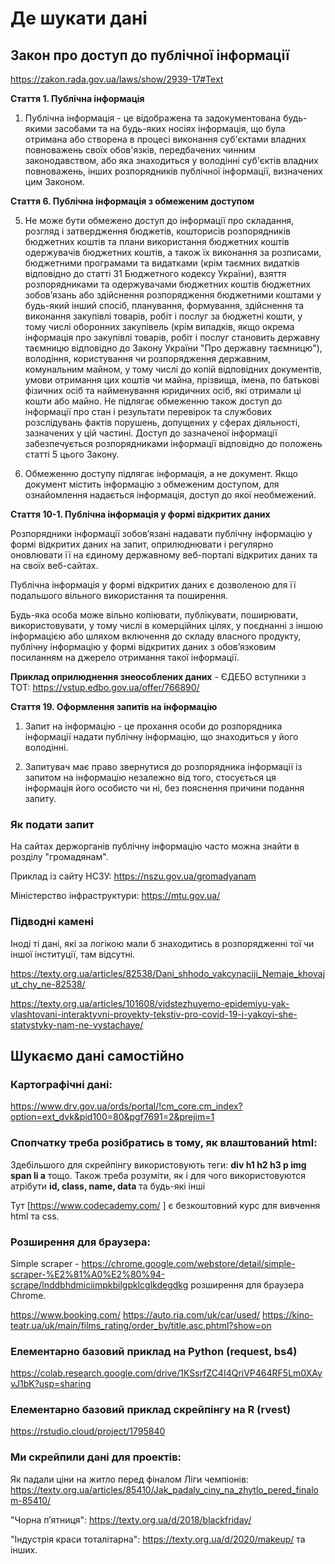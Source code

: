 # Де шукати дані

## Закон про доступ до публічної інформації
https://zakon.rada.gov.ua/laws/show/2939-17#Text

**Стаття 1. Публічна інформація**

1. Публічна інформація - це відображена та задокументована будь-якими засобами та на будь-яких носіях інформація, що була отримана або створена в процесі виконання суб'єктами владних повноважень своїх обов'язків, передбачених чинним законодавством, або яка знаходиться у володінні суб'єктів владних повноважень, інших розпорядників публічної інформації, визначених цим Законом.

**Стаття 6. Публічна інформація з обмеженим доступом**

5. Не може бути обмежено доступ до інформації про складання, розгляд і затвердження бюджетів, кошторисів розпорядників бюджетних коштів та плани використання бюджетних коштів одержувачів бюджетних коштів, а також їх виконання за розписами, бюджетними програмами та видатками (крім таємних видатків відповідно до статті 31 Бюджетного кодексу України), взяття розпорядниками та одержувачами бюджетних коштів бюджетних зобов’язань або здійснення розпорядження бюджетними коштами у будь-який інший спосіб, планування, формування, здійснення та виконання закупівлі товарів, робіт і послуг за бюджетні кошти, у тому числі оборонних закупівель (крім випадків, якщо окрема інформація про закупівлі товарів, робіт і послуг становить державну таємницю відповідно до Закону України "Про державну таємницю"), володіння, користування чи розпорядження державним, комунальним майном, у тому числі до копій відповідних документів, умови отримання цих коштів чи майна, прізвища, імена, по батькові фізичних осіб та найменування юридичних осіб, які отримали ці кошти або майно. Не підлягає обмеженню також доступ до інформації про стан і результати перевірок та службових розслідувань фактів порушень, допущених у сферах діяльності, зазначених у цій частині. Доступ до зазначеної інформації забезпечується розпорядниками інформації відповідно до положень статті 5 цього Закону.

7. Обмеженню доступу підлягає інформація, а не документ. Якщо документ містить інформацію з обмеженим доступом, для ознайомлення надається інформація, доступ до якої необмежений.


**Стаття 10-1. Публічна інформація у формі відкритих даних**

Розпорядники інформації зобов’язані надавати публічну інформацію у формі відкритих даних на запит, оприлюднювати і регулярно оновлювати її на єдиному державному веб-порталі відкритих даних та на своїх веб-сайтах.

Публічна інформація у формі відкритих даних є дозволеною для її подальшого вільного використання та поширення.

Будь-яка особа може вільно копіювати, публікувати, поширювати, використовувати, у тому числі в комерційних цілях, у поєднанні з іншою інформацією або шляхом включення до складу власного продукту, публічну інформацію у формі відкритих даних з обов’язковим посиланням на джерело отримання такої інформації.

**Приклад оприлюднення знеособлених даних** - ЄДЕБО вступники з ТОТ: https://vstup.edbo.gov.ua/offer/766890/


**Стаття 19. Оформлення запитів на інформацію**

1. Запит на інформацію - це прохання особи до розпорядника інформації надати публічну інформацію, що знаходиться у його володінні.

2. Запитувач має право звернутися до розпорядника інформації із запитом на інформацію незалежно від того, стосується ця інформація його особисто чи ні, без пояснення причини подання запиту.

### Як подати запит

На сайтах держорганів публічну інформацію часто можна знайти в розділу "громадянам".

Приклад із сайту НСЗУ: https://nszu.gov.ua/gromadyanam

Міністерство інфраструктури: https://mtu.gov.ua/

### Підводні камені
Іноді ті дані, які за логікою мали б знаходитись в розпорядженні тої чи іншої інституції, там відсутні.

https://texty.org.ua/articles/82538/Dani_shhodo_vakcynaciji_Nemaje_khovajut_chy_ne-82538/

https://texty.org.ua/articles/101608/vidstezhuyemo-epidemiyu-yak-vlashtovani-interaktyvni-proyekty-tekstiv-pro-covid-19-i-yakoyi-she-statystyky-nam-ne-vystachaye/


## Шукаємо дані самостійно

### Картографічні дані:
https://www.drv.gov.ua/ords/portal/!cm_core.cm_index?option=ext_dvk&pid100=80&pgf7691=2&prejim=1

### Спопчатку треба розібратись в тому, як влаштований html:

Здебільшого для скрейпінгу використовують теги: **div h1 h2 h3 p img span li a** тощо. Також треба розуміти, як і для чого використовуются aтрібути **id, class, name, data** та будь-які інші
  
Тут [https://www.codecademy.com/ ] є безкоштовний курс для вивчення html та css.


### Розширення для браузера:
Simple scraper - https://chrome.google.com/webstore/detail/simple-scraper-%E2%81%A0%E2%80%94-scrape/lnddbhdmiciimpkbilgpklcglkdegdkg розширення для браузера Chrome.

https://www.booking.com/
https://auto.ria.com/uk/car/used/
https://kino-teatr.ua/uk/main/films_rating/order_by/title.asc.phtml?show=on


### Елементарно базовий приклад на Python (request, bs4)

https://colab.research.google.com/drive/1KSsrfZC4I4QriVP464RF5Lm0XAyvJ1bK?usp=sharing

### Елементарно базовий приклад скрейпінгу на R (rvest)

https://rstudio.cloud/project/1795840


### Ми скрейпили дані для проектів:

Як падали ціни на житло перед фіналом Ліги чемпіонів: https://texty.org.ua/articles/85410/Jak_padaly_ciny_na_zhytlo_pered_finalom-85410/

"Чорна пʼятниця": https://texty.org.ua/d/2018/blackfriday/

"Індустрія краси тоталітарна": https://texty.org.ua/d/2020/makeup/ та інших.


